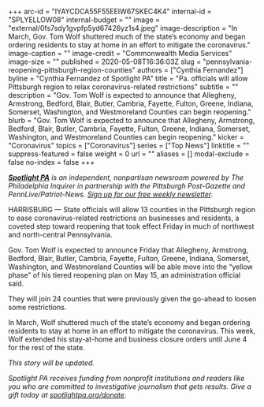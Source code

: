 +++
arc-id = "IYAYCDCA55F55EEIW67SKEC4K4"
internal-id = "SPLYELLOW08"
internal-budget = ""
image = "external/0fs7sdy1gvpfp5yd67426yz1s4.jpeg"
image-description = "In March, Gov. Tom Wolf shuttered much of the state’s economy and began ordering residents to stay at home in an effort to mitigate the coronavirus."
image-caption = ""
image-credit = "Commonwealth Media Services"
image-size = ""
published = 2020-05-08T16:36:03Z
slug = "pennsylvania-reopening-pittsburgh-region-counties"
authors = ["Cynthia Fernandez"]
byline = "Cynthia Fernandez of Spotlight PA"
title = "Pa. officials will allow Pittsburgh region to relax coronavirus-related restrictions"
subtitle = ""
description = "Gov. Tom Wolf is expected to announce that Allegheny, Armstrong, Bedford, Blair, Butler, Cambria, Fayette, Fulton, Greene, Indiana, Somerset, Washington, and Westmoreland Counties can begin reopening."
blurb = "Gov. Tom Wolf is expected to announce that Allegheny, Armstrong, Bedford, Blair, Butler, Cambria, Fayette, Fulton, Greene, Indiana, Somerset, Washington, and Westmoreland Counties can begin reopening."
kicker = "Coronavirus"
topics = ["Coronavirus"]
series = ["Top News"]
linktitle = ""
suppress-featured = false
weight = 0
url = ""
aliases = []
modal-exclude = false
no-index = false
+++

<a href="https://www.spotlightpa.org/"><i><b>Spotlight PA</b></i></a><i> is an independent, nonpartisan newsroom powered by The Philadelphia Inquirer in partnership with the Pittsburgh Post-Gazette and PennLive/Patriot-News. </i><a href="https://www.spotlightpa.org/newsletters"><i>Sign up for our free weekly newsletter</i></a><i>.</i>

HARRISBURG — State officials will allow 13 counties in the Pittsburgh region to ease coronavirus-related restrictions on businesses and residents, a coveted step toward reopening that took effect Friday in much of northwest and north-central Pennsylvania.

Gov. Tom Wolf is expected to announce Friday that Allegheny, Armstrong, Bedford, Blair, Butler, Cambria, Fayette, Fulton, Greene, Indiana, Somerset, Washington, and Westmoreland Counties will be able move into the “yellow phase” of his tiered reopening plan on May 15, an administration official said.

They will join 24 counties that were previously given the go-ahead to loosen some restrictions.

In March, Wolf shuttered much of the state’s economy and began ordering residents to stay at home in an effort to mitigate the coronavirus. This week, Wolf extended his stay-at-home and business closure orders until June 4 for the rest of the state.

<i>This story will be updated.</i>



















<i>Spotlight PA receives funding from nonprofit institutions and readers like you who are committed to investigative journalism that gets results. Give a gift today at </i><a href="https://www.spotlightpa.org/donate"><i>spotlightpa.org/donate</i></a><i>.</i>
